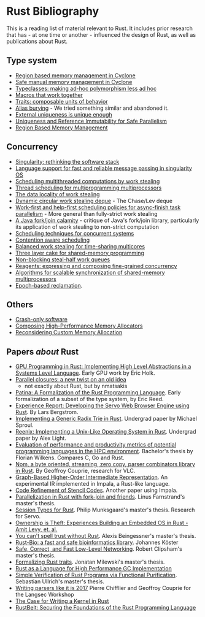 # Rust Bibliography

This is a reading list of material relevant to Rust. It includes prior
research that has - at one time or another - influenced the design of
Rust, as well as publications about Rust.

## Type system

* [Region based memory management in Cyclone](http://209.68.42.137/ucsd-pages/Courses/cse227.w03/handouts/cyclone-regions.pdf)
* [Safe manual memory management in Cyclone](http://www.cs.umd.edu/projects/PL/cyclone/scp.pdf)
* [Typeclasses: making ad-hoc polymorphism less ad hoc](http://www.ps.uni-sb.de/courses/typen-ws99/class.ps.gz)
* [Macros that work together](https://www.cs.utah.edu/plt/publications/jfp12-draft-fcdf.pdf)
* [Traits: composable units of behavior](http://scg.unibe.ch/archive/papers/Scha03aTraits.pdf)
* [Alias burying](http://www.cs.uwm.edu/faculty/boyland/papers/unique-preprint.ps) - We tried something similar and abandoned it.
* [External uniqueness is unique enough](http://www.cs.uu.nl/research/techreps/UU-CS-2002-048.html)
* [Uniqueness and Reference Immutability for Safe Parallelism](https://research.microsoft.com/pubs/170528/msr-tr-2012-79.pdf)
* [Region Based Memory Management](http://www.cs.ucla.edu/~palsberg/tba/papers/tofte-talpin-iandc97.pdf)

## Concurrency

* [Singularity: rethinking the software stack](https://research.microsoft.com/pubs/69431/osr2007_rethinkingsoftwarestack.pdf)
* [Language support for fast and reliable message passing in singularity OS](https://research.microsoft.com/pubs/67482/singsharp.pdf)
* [Scheduling multithreaded computations by work stealing](http://supertech.csail.mit.edu/papers/steal.pdf)
* [Thread scheduling for multiprogramming multiprocessors](http://www.eecis.udel.edu/%7Ecavazos/cisc879-spring2008/papers/arora98thread.pdf)
* [The data locality of work stealing](http://www.aladdin.cs.cmu.edu/papers/pdfs/y2000/locality_spaa00.pdf)
* [Dynamic circular work stealing deque](http://citeseerx.ist.psu.edu/viewdoc/download?doi=10.1.1.170.1097&rep=rep1&type=pdf) - The Chase/Lev deque
* [Work-first and help-first scheduling policies for async-finish task parallelism](http://www.cs.rice.edu/%7Eyguo/pubs/PID824943.pdf) - More general than fully-strict work stealing
* [A Java fork/join calamity](http://www.coopsoft.com/ar/CalamityArticle.html) - critique of Java's fork/join library, particularly its application of work stealing to non-strict computation
* [Scheduling techniques for concurrent systems](http://www.stanford.edu/~ouster/cgi-bin/papers/coscheduling.pdf)
* [Contention aware scheduling](http://www.blagodurov.net/files/a8-blagodurov.pdf)
* [Balanced work stealing for time-sharing multicores](http://www.cse.ohio-state.edu/hpcs/WWW/HTML/publications/papers/TR-12-1.pdf)
* [Three layer cake for shared-memory programming](http://dl.acm.org/citation.cfm?id=1953616&dl=ACM&coll=DL&CFID=524387192&CFTOKEN=44362705)
* [Non-blocking steal-half work queues](http://www.cs.bgu.ac.il/%7Ehendlerd/papers/p280-hendler.pdf)
* [Reagents: expressing and composing fine-grained concurrency](http://www.mpi-sws.org/~turon/reagents.pdf)
* [Algorithms for scalable synchronization of shared-memory multiprocessors](https://www.cs.rochester.edu/u/scott/papers/1991_TOCS_synch.pdf)
* [Epoch-based reclamation](https://www.cl.cam.ac.uk/techreports/UCAM-CL-TR-579.pdf).

## Others

* [Crash-only software](https://www.usenix.org/legacy/events/hotos03/tech/full_papers/candea/candea.pdf)
* [Composing High-Performance Memory Allocators](http://people.cs.umass.edu/~emery/pubs/berger-pldi2001.pdf)
* [Reconsidering Custom Memory Allocation](http://people.cs.umass.edu/~emery/pubs/berger-oopsla2002.pdf)

## Papers *about* Rust

* [GPU Programming in Rust: Implementing High Level Abstractions in a
Systems Level
Language](http://www.cs.indiana.edu/~eholk/papers/hips2013.pdf). Early GPU work by Eric Holk.
* [Parallel closures: a new twist on an old
  idea](https://www.usenix.org/conference/hotpar12/parallel-closures-new-twist-old-idea)
  - not exactly about Rust, but by nmatsakis
* [Patina: A Formalization of the Rust Programming
  Language](ftp://ftp.cs.washington.edu/tr/2015/03/UW-CSE-15-03-02.pdf). Early
  formalization of a subset of the type system, by Eric Reed.
* [Experience Report: Developing the Servo Web Browser Engine using
  Rust](http://arxiv.org/abs/1505.07383). By Lars Bergstrom.
* [Implementing a Generic Radix Trie in
  Rust](https://michaelsproul.github.io/rust_radix_paper/rust-radix-sproul.pdf). Undergrad
  paper by Michael Sproul.
* [Reenix: Implementing a Unix-Like Operating System in
  Rust](http://scialex.github.io/reenix.pdf). Undergrad paper by Alex
  Light.
* [Evaluation of performance and productivity metrics of potential programming languages in the HPC environment](http://octarineparrot.com/assets/mrfloya-thesis-ba.pdf).
  Bachelor's thesis by Florian Wilkens. Compares C, Go and Rust.
* [Nom, a byte oriented, streaming, zero copy, parser combinators library
  in Rust](http://spw15.langsec.org/papers/couprie-nom.pdf). By
  Geoffroy Couprie, research for VLC.
* [Graph-Based Higher-Order Intermediate
  Representation](http://compilers.cs.uni-saarland.de/papers/lkh15_cgo.pdf). An
  experimental IR implemented in Impala, a Rust-like language.
* [Code Refinement of Stencil
  Codes](http://compilers.cs.uni-saarland.de/papers/ppl14_web.pdf). Another
  paper using Impala.
* [Parallelization in Rust with fork-join and
  friends](http://publications.lib.chalmers.se/records/fulltext/219016/219016.pdf). Linus
  Farnstrand's master's thesis.
* [Session Types for
  Rust](http://munksgaard.me/papers/laumann-munksgaard-larsen.pdf). Philip
  Munksgaard's master's thesis. Research for Servo.
* [Ownership is Theft: Experiences Building an Embedded OS in Rust - Amit Levy, et. al.](http://amitlevy.com/papers/tock-plos2015.pdf)
* [You can't spell trust without Rust](https://raw.githubusercontent.com/Gankro/thesis/master/thesis.pdf). Alexis Beingessner's master's thesis.
* [Rust-Bio: a fast and safe bioinformatics library](http://bioinformatics.oxfordjournals.org/content/early/2015/10/06/bioinformatics.btv573). Johannes Köster
* [Safe, Correct, and Fast Low-Level Networking](https://octarineparrot.com/assets/msci_paper.pdf). Robert Clipsham's master's thesis.
* [Formalizing Rust traits](http://hdl.handle.net/2429/55609). Jonatan Milewski's master's thesis.
* [Rust as a Language for High Performance GC Implementation](http://users.cecs.anu.edu.au/~steveb/downloads/pdf/rust-ismm-2016.pdf)
* [Simple Verification of Rust Programs via Functional Purification](https://github.com/Kha/electrolysis). Sebastian Ullrich's master's thesis.
* [Writing parsers like it is 2017](http://spw17.langsec.org/papers/chifflier-parsing-in-2017.pdf) Pierre Chifflier and Geoffroy Couprie for the Langsec Workshop
* [The Case for Writing a Kernel in Rust](https://www.tockos.org/assets/papers/rust-kernel-apsys2017.pdf)
* [RustBelt: Securing the Foundations of the Rust Programming Language](https://plv.mpi-sws.org/rustbelt/popl18/)
